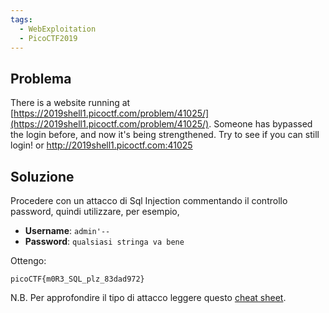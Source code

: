 ```yaml
---
tags:
  - WebExploitation
  - PicoCTF2019
---
```



## Problema

There is a website running at [https://2019shell1.picoctf.com/problem/41025/](https://2019shell1.picoctf.com/problem/41025/). Someone has bypassed the login before, and now it's being strengthened. Try to see if you can still login! or http://2019shell1.picoctf.com:41025

## Soluzione

Procedere con un attacco di Sql Injection commentando il controllo password, quindi utilizzare, per esempio,

*  **Username**: `admin'--`
*  **Password**: `qualsiasi stringa va bene`

Ottengo:

`picoCTF{m0R3_SQL_plz_83dad972}`

N.B. Per approfondire il tipo di attacco leggere questo [cheat sheet](https://www.netsparker.com/blog/web-security/sql-injection-cheat-sheet/).
